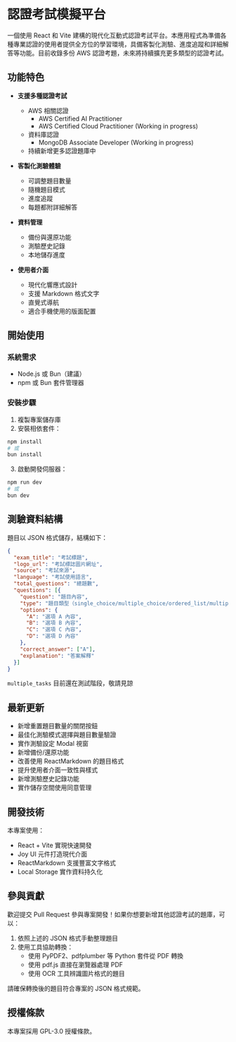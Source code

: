 # 認證考試模擬平台

一個使用 React 和 Vite 建構的現代化互動式認證考試平台。本應用程式為準備各種專業認證的使用者提供全方位的學習環境，具備客製化測驗、進度追蹤和詳細解答等功能。目前收錄多份 AWS 認證考題，未來將持續擴充更多類型的認證考試。

## 功能特色

- **支援多種認證考試**
  - AWS 相關認證
    - AWS Certified AI Practitioner
    - AWS Certified Cloud Practitioner (Working in progress)
  - 資料庫認證
    - MongoDB Associate Developer (Working in progress)
  - 持續新增更多認證題庫中

- **客製化測驗體驗**
  - 可調整題目數量
  - 隨機題目模式
  - 進度追蹤
  - 每題都附詳細解答

- **資料管理**
  - 備份與還原功能
  - 測驗歷史記錄
  - 本地儲存進度

- **使用者介面**
  - 現代化響應式設計
  - 支援 Markdown 格式文字
  - 直覺式導航
  - 適合手機使用的版面配置

## 開始使用

### 系統需求
- Node.js 或 Bun（建議）
- npm 或 Bun 套件管理器

### 安裝步驟

1. 複製專案儲存庫
2. 安裝相依套件：
```bash
npm install
# 或
bun install
```

3. 啟動開發伺服器：
```bash
npm run dev
# 或
bun dev
```

## 測驗資料結構

題目以 JSON 格式儲存，結構如下：

```json
{
  "exam_title": "考試標題",
  "logo_url": "考試標誌圖片網址",
  "source": "考試來源",
  "language": "考試使用語言",
  "total_questions": "總題數",
  "questions": [{
    "question": "題目內容",
    "type": "題目類型（single_choice/multiple_choice/ordered_list/multiple_tasks）",
    "options": {
      "A": "選項 A 內容",
      "B": "選項 B 內容",
      "C": "選項 C 內容",
      "D": "選項 D 內容"
    },
    "correct_answer": ["A"],
    "explanation": "答案解釋"
  }]
}
```
`multiple_tasks` 目前還在測試階段，敬請見諒

## 最新更新

- 新增重置題目數量的關閉按鈕
- 最佳化測驗模式選擇與題目數量驗證
- 實作測驗設定 Modal 視窗
- 新增備份/還原功能
- 改善使用 ReactMarkdown 的題目格式
- 提升使用者介面一致性與樣式
- 新增測驗歷史記錄功能
- 實作儲存空間使用同意管理

## 開發技術

本專案使用：
- React + Vite 實現快速開發
- Joy UI 元件打造現代介面
- ReactMarkdown 支援豐富文字格式
- Local Storage 實作資料持久化

## 參與貢獻

歡迎提交 Pull Request 參與專案開發！如果你想要新增其他認證考試的題庫，可以：

1. 依照上述的 JSON 格式手動整理題目
2. 使用工具協助轉換：
   - 使用 PyPDF2、pdfplumber 等 Python 套件從 PDF 轉換
   - 使用 pdf.js 直接在瀏覽器處理 PDF
   - 使用 OCR 工具辨識圖片格式的題目

請確保轉換後的題目符合專案的 JSON 格式規範。

## 授權條款

本專案採用 GPL-3.0 授權條款。